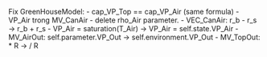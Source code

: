 Fix GreenHouseModel:
    - cap_VP_Top == cap_VP_Air (same formula)
    - VP_Air trong MV_CanAir
    - delete rho_Air parameter.
    - VEC_CanAir: r_b - r_s -> r_b + r_s
    - VP_Air = saturation(T_Air) -> VP_Air = self.state.VP_Air
    - MV_AirOut: self.parameter.VP_Out -> self.environment.VP_Out
    - MV_TopOut: * R -> / R